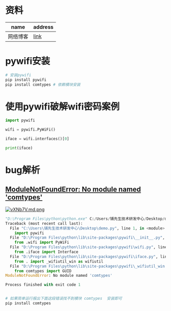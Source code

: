 # 资料

| name     | address                                                      |
| -------- | ------------------------------------------------------------ |
| 网络博客 | [link](https://blog.csdn.net/qq_25662827/article/details/122832594) |



# pywifi安装

```python
# 安装pywifi
pip install pywifi
pip install comtypes # 依赖模块安装
```



# 使用pywifi破解wifi密码案例

```python
import pywifi

wifi = pywifi.PyWiFi()

iface = wifi.interfaces()[0]

print(iface)

```





# bug解析

## [ModuleNotFoundError: No module named 'comtypes'](https://jingyan.baidu.com/article/a17d528555e7a0c199c8f261.html)

[![vXNb7V.md.png](https://yaoliuyang-blog-images.oss-cn-beijing.aliyuncs.com/blogImages/vXNb7V.md.png)](https://imgse.com/i/vXNb7V)

```python
"D:\Program Files\python\python.exe" C:/Users/铺先生技术研发中心/Desktop/demo.py
Traceback (most recent call last):
  File "C:\Users\铺先生技术研发中心\Desktop\demo.py", line 1, in <module>
    import pywifi
  File "D:\Program Files\python\lib\site-packages\pywifi\__init__.py", line 15, in <module>
    from .wifi import PyWiFi
  File "D:\Program Files\python\lib\site-packages\pywifi\wifi.py", line 15, in <module>
    from .iface import Interface
  File "D:\Program Files\python\lib\site-packages\pywifi\iface.py", line 11, in <module>
    from . import _wifiutil_win as wifiutil
  File "D:\Program Files\python\lib\site-packages\pywifi\_wifiutil_win.py", line 12, in <module>
    from comtypes import GUID
ModuleNotFoundError: No module named 'comtypes'

Process finished with exit code 1


# 如果简单运行报出下面这段错误找不到模块 comtypes  安装即可
pip install comtypes
```


